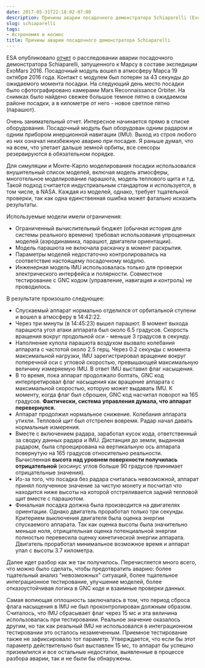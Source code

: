 ```yaml
---
date: 2017-05-31T22:18:02-07:00
description: Причины аварии посадочного демонстратора Schiaparelli (ExoMars 2016)
slug: schiaparelli
tags:
- Астрономия и космос
title: Причины аварии посадочного демонстратора Schiaparelli
---
```


ESA опубликовало [отчет](http://exploration.esa.int/mars/59176-exomars-2016-schiaparelli-anomaly-inquiry/)
о расследовании аварии посадочного демонстратора Schiaparelli, запущенного к
Марсу в составе экспедиции ExoMars 2016. Посадочный модуль вошел в атмосферу
Марса 19 октября 2016 года. Контакт с модулем был потерян за 43 секунды до
ожидаемого момента посадки. На следующий день место посадки было
сфотографировано камерами Mars Reconnaissance Orbiter. На снимках было найдено
свежее большое темное пятно в ожидаемом районе посадки, а в километре от него -
новое светлое пятно (парашют).

Очень занимательный отчет. Интересное начинается прямо в списке оборудования.
Посадочный модуль был оборудован одним радаром и одним прибором инерционной
навигации (IMU). Выход из строя любого из них означал неизбежную аварию при
посадке. Я раньше думал, что на всем, что улетает дальше земной орбиты, все
сенсоры резервируются в обязательном порядке.

Для симуляции и Монте-Карло моделирования посадки использовался внушительный
список моделей, включая модель атмосферы, многотельное моделирование парашюта,
модель теплового щита и т.д. Такой подход считается индустриальным стандартом
и используется, в том числе, в NASA. Каждая из моделей, однако, требует
тщательной проверки, так как одна единственная ошибка может фатально исказить
результаты.

<!--more-->
Используемые модели имели ограничения:

* Ограниченный вычислительный бюджет (обычная история для системы реального
  времени) требовал использования упрощенных моделей (аэродинамика, парашют,
  двигатели ориентации).
* Модель парашюта не включала раскачку в момент раскрытия.
* Параметры моделей недостаточно контролировались на соответствие настоящему
  посадочному модулю.
* Инженерная модель IMU использовалась только для проверки электрического
  интерфейса и полярности. Совместное тестирование с GNC кодом (управление,
  навигация и контроль) не проводилось.

В результате произошло следующее:

* Спускаемый аппарат нормально отделился от орбитальной ступени и вошел в
  атмосферу в 14:42:22.
* Через три минуты (в 14:45:23) вышел парашют. В момент выхода парашюта угол
  атаки аппарата был около 6.5 градусов. Скорость вращения вокруг продольной
  оси - меньше 3 градусов в секунду.
* Наполнение купола парашюта воздухом вызвало колебания аппарата с частотой
  около 2.5 герц. Через 0.2 секунды с момента максимальной нагрузки, IMU
  зарегистрировал вращение вокруг поперечной оси с угловой скоростью,
  превышающей максимальную величину измеряемую IMU. В ответ IMU выставил флаг
  насыщения.
* В то время, пока аппарат продолжало болтать, GNC код интерпретировал флаг
  насыщения как вращение аппарата с максимальной скоростью, которую может
  выдавать IMU. К моменту, когда флаг был сброшен, GNC код насчитал поворот на
  165 градусов. **Фактически, система управления думала, что аппарат
  перевернулся.**
* Аппарат продолжил нормальное снижение. Колебания аппарата утихли. Тепловой
  щит был отстрелен вовремя. Радар начал давать нормальные измерения.
* Вместе с включением радара, заработал кусок кода, ответственный за сводку
  данных радара и IMU. Дистанция до земли, выданная радаром, была спроецирована
  на вертикальную ось аппарата повернутую на 165 градусов относительно
  реальности. Вычисленная **высота над уровнем поверхности получилась
  отрицательной** (косинус углов больше 90 градусов принимает отрицательные
  значения).
* Из-за того, что посадка без радара считалась невозможной, аппарат принял
  полученное значение за чистую монету и посчитал что находится ниже высоты на
  которой отстреливается задний тепловой щит вместе с парашютом.
* Финальная посадка должна была производится на двигателях ориентации. Однако
  двигатель проработал только три секунды. Критерием выключения двигателя была
  оценка энергии спускаемого аппарата. Так как оценка высоты была значительно
  меньше ноля, отрицательная оценка потенциальной энергии полностью
  перевесила оценку кинетической энергии аппарата. Двигатель проработал
  минимальное возможное время и аппарат упал с высоты 3.7 километра.

Далее идет разбор как же так получилось. Перечисляется много всего, что можно
было сделать, чтобы предотвратить аварию: более тщательный анализ "невозможных"
ситуаций, более тщательное интеграционное тестирование, улучшение моделей,
более отказоустойчивая логика в GNC коде и взаимные проверки данных.

Самая вопиющая оплошность заключалась в том, что период сброса флага насыщения
в IMU не был проконтролирован должным образом. Считалось, что IMU сбрасывает
флаг через 15 мс и эта величина использовалась при тестировании. Реальное
значение оказалось другим, но так как реальный IMU не использовался в
интеграционном тестировании это осталось незамеченным. Приемное тестирование
также не зафиксировало тот параметр. Утверждается, что если бы этот параметр
действительно был выставлен 15 мс, то аппарат бы успешно приземлился и все
остальные недостатки, выявленные в процессе разбора аварии, так и не были бы
обнаружены.


